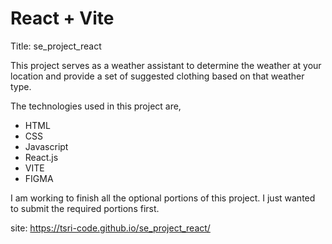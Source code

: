 # React + Vite

Title: se_project_react

This project serves as a weather assistant to determine the weather at your location and provide a set of suggested clothing based on that weather type.

The technologies used in this project are,

- HTML
- CSS
- Javascript
- React.js
- VITE
- FIGMA

I am working to finish all the optional portions of this project. I just wanted to submit the required portions first.

site: https://tsri-code.github.io/se_project_react/
